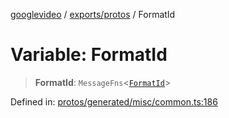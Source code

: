 [googlevideo](../../../README.md) / [exports/protos](../README.md) / FormatId

# Variable: FormatId

> **FormatId**: `MessageFns`\<[`FormatId`](../interfaces/FormatId.md)\>

Defined in: [protos/generated/misc/common.ts:186](https://github.com/LuanRT/googlevideo/blob/cc730b4dbadc5ae882d6aa28d716e442943577fa/protos/generated/misc/common.ts#L186)
